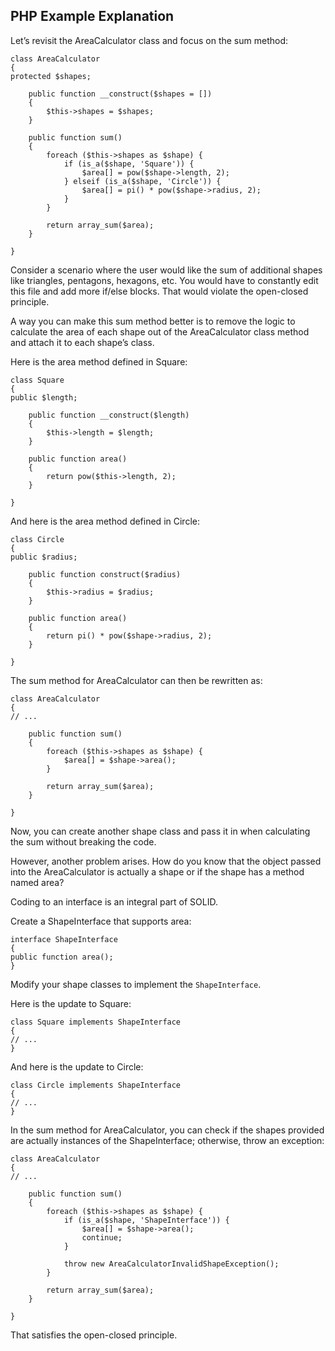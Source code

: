 ## PHP Example Explanation

Let’s revisit the AreaCalculator class and focus on the sum method:

```
class AreaCalculator
{
protected $shapes;

    public function __construct($shapes = [])
    {
        $this->shapes = $shapes;
    }

    public function sum()
    {
        foreach ($this->shapes as $shape) {
            if (is_a($shape, 'Square')) {
                $area[] = pow($shape->length, 2);
            } elseif (is_a($shape, 'Circle')) {
                $area[] = pi() * pow($shape->radius, 2);
            }
        }

        return array_sum($area);
    }

}
```

Consider a scenario where the user would like the sum of additional shapes like triangles, pentagons, hexagons, etc. You would have to constantly edit this file and add more if/else blocks. That would violate the open-closed principle.

A way you can make this sum method better is to remove the logic to calculate the area of each shape out of the AreaCalculator class method and attach it to each shape’s class.

Here is the area method defined in Square:

```
class Square
{
public $length;

    public function __construct($length)
    {
        $this->length = $length;
    }

    public function area()
    {
        return pow($this->length, 2);
    }

}
```

And here is the area method defined in Circle:

```
class Circle
{
public $radius;

    public function construct($radius)
    {
        $this->radius = $radius;
    }

    public function area()
    {
        return pi() * pow($shape->radius, 2);
    }

}
```

The sum method for AreaCalculator can then be rewritten as:

```
class AreaCalculator
{
// ...

    public function sum()
    {
        foreach ($this->shapes as $shape) {
            $area[] = $shape->area();
        }

        return array_sum($area);
    }

}
```

Now, you can create another shape class and pass it in when calculating the sum without breaking the code.

However, another problem arises. How do you know that the object passed into the AreaCalculator is actually a shape or if the shape has a method named area?

Coding to an interface is an integral part of SOLID.

Create a ShapeInterface that supports area:

```
interface ShapeInterface
{
public function area();
}
```

Modify your shape classes to implement the `ShapeInterface`.

Here is the update to Square:

```
class Square implements ShapeInterface
{
// ...
}
```

And here is the update to Circle:

```
class Circle implements ShapeInterface
{
// ...
}
```

In the sum method for AreaCalculator, you can check if the shapes provided are actually instances of the ShapeInterface; otherwise, throw an exception:

```
class AreaCalculator
{
// ...

    public function sum()
    {
        foreach ($this->shapes as $shape) {
            if (is_a($shape, 'ShapeInterface')) {
                $area[] = $shape->area();
                continue;
            }

            throw new AreaCalculatorInvalidShapeException();
        }

        return array_sum($area);
    }

}
```

That satisfies the open-closed principle.
